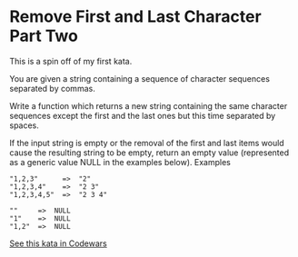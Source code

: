 # Remove First and Last Character Part Two

This is a spin off of my first kata.

You are given a string containing a sequence of character sequences separated by commas.

Write a function which returns a new string containing the same character sequences except the first and the last ones but this time separated by spaces.

If the input string is empty or the removal of the first and last items would cause the resulting string to be empty, return an empty value (represented as a generic value NULL in the examples below).
Examples
```
"1,2,3"      =>  "2"
"1,2,3,4"    =>  "2 3"
"1,2,3,4,5"  =>  "2 3 4"

""     =>  NULL
"1"    =>  NULL
"1,2"  =>  NULL
```


[See this kata in Codewars](https://www.codewars.com/kata/570597e258b58f6edc00230d)